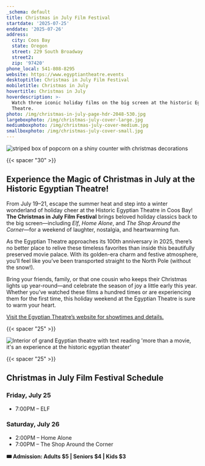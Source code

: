 ```yaml
---
_schema: default
title: Christmas in July Film Festival
startdate: '2025-07-25'
enddate: '2025-07-26'
address:
  city: Coos Bay
  state: Oregon
  street: 229 South Broadway
  street2:
  zip: '97420'
phone_local: 541-808-8295
website: https://www.egyptiantheatre.events
desktoptitle: Christmas in July Film Festival
mobiletitle: Christmas in July
hovertitle: Christmas in July
hoverdescription: >-
  Watch three iconic holiday films on the big screen at the historic Egyptian
  Theatre.
photo: /img/christmas-in-july-page-hdr-2048-530.jpg
largeboxphoto: /img/christmas-july-cover-large.jpg
mediumboxphoto: /img/christmas-july-cover-medium.jpg
smallboxphoto: /img/christmas-july-cover-small.jpg
---
```

![striped box of popcorn on a shiny counter with christmas decorations](/img/christmas-in-july-header-695x322.jpg)

{{< spacer "30" >}}

## **Experience the Magic of Christmas in July at the Historic Egyptian Theatre!**

From July 19–21, escape the summer heat and step into a winter wonderland of holiday cheer at the Historic Egyptian Theatre in Coos Bay! **The Christmas in July Film Festival** brings beloved holiday classics back to the big screen—including *Elf*, *Home Alone*, and *The Shop Around the Corner*—for a weekend of laughter, nostalgia, and heartwarming fun.

As the Egyptian Theatre approaches its 100th anniversary in 2025, there’s no better place to relive these timeless favorites than inside this beautifully preserved movie palace. With its golden-era charm and festive atmosphere, you’ll feel like you’ve been transported straight to the North Pole (without the snow!).

Bring your friends, family, or that one cousin who keeps their Christmas lights up year-round—and celebrate the season of joy a little early this year. Whether you’ve watched these films a hundred times or are experiencing them for the first time, this holiday weekend at the Egyptian Theatre is sure to warm your heart.

<a href="https://www.egyptiantheatre.events" target="_blank" rel="noopener">Visit the Egyptian Theatre’s website for showtimes and details.</a>

{{< spacer "25" >}}

![Interior of grand Egyptian theatre with text reading 'more than a movie, it's an experience at the historic egyptian theater'](/img/interior-panoramic-695x405.jpg)

{{< spacer "25" >}}

## Christmas in July Film Festival Schedule

### Friday, July 25

* 7:00PM – ELF

### Saturday, July 26

* 2:00PM – Home Alone
* 7:00PM – The Shop Around the Corner

**🎟 Admission: Adults $5 \| Seniors $4 \| Kids $3**
